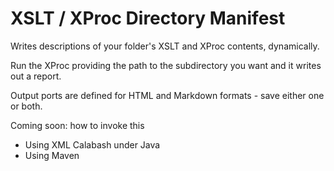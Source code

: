 # XSLT / XProc Directory Manifest

Writes descriptions of your folder's XSLT and XProc contents, dynamically.

Run the XProc providing the path to the subdirectory you want and it writes out a report.

Output ports are defined for HTML and Markdown formats - save either one or both.

Coming soon: how to invoke this

- Using XML Calabash under Java
- Using Maven
